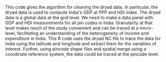 This code gives the algorithm for cleaning the dryad data. In particular, the dryad data is used to compute India's GDP at PPP and HDI index. The dryad data is a global data at the grid level. We need to make a data panel with GDP and HDI measurements for all pin codes in India. Granularity at that level makes much of the study convenient and can be traced at a micro-level, facilitating an understanding of the heterogeneity of income and expenditure in India. This R code uses the dryad NC file to trace the data for India using the latitude and longitude and extract them for the variables of interest. Further, using pincode shape files and spatial merge using a coordinate reference system, the data could be traced at the pincode level.
